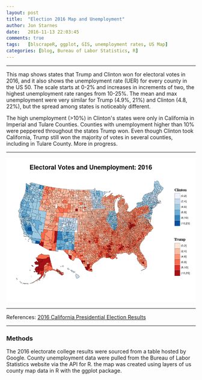 ```yaml
---
layout: post
title:  "Election 2016 Map and Unemployment"
author: Jon Starnes
date:   2016-11-13 22:03:45
comments: true
tags:   [blscrapeR, ggplot, GIS, unemployment rates, US Map]
categories: [blog, Bureau of Labor Statistics, R]
---
```


---


This map shows states that Trump and Clinton  won for electoral votes in 2016, and it also shows the unemployment rate (UER) for every county in the US 50. The scale starts at 0-2% and increases in increments of two, the highest unemployment rate ranges from 10-25%. The mean and max unemployment were very similar for Trump (4.9%, 21%) and Clinton (4.8, 22%), but the spread among states is noticeably different.

The high unemployment (>10%) in Clinton's states were only in California in Imperial and Tulare Counties. Counties with unemployment higher than 10% were peppered throughout the states Trump won. Even though Clinton took California, Trump still won the majority of votes in several counties, including in Tulare County. More in progress.


---


![Electoral College Votes and Unemployment: 2016](/assets/img/blog/post03_map1.png)
 

---  

References:
[2016 California Presidential Election Results](http://www.politico.com/2016-election/results/map/president/california/)

---  


### Methods  
The 2016 electorate college results were sourced from a table hosted by Google. County unemployment data were pulled from the Bureau of Labor Statistics website via the API for R. the map was created using layers of us county map data in R with the ggplot package.
